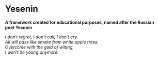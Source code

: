 # Yesenin
**A framework created for educational purposes, named after the Russian poet Yesenin**

*I don’t regret, I don’t call, I don’t cry.*  
*All will pass like smoke from white apple trees.*  
*Overcome with the gold of wilting,*  
*I won’t be young anymore.*  
